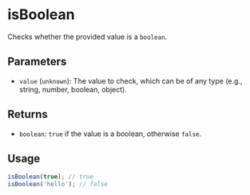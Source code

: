 # isBoolean

Checks whether the provided value is a `boolean`.

## Parameters

* `value` (`unknown`): 
The value to check, which can be of any type (e.g., string, number, boolean, object).

## Returns

* `boolean`: `true` if the value is a boolean, otherwise `false`.

## Usage

```ts
isBoolean(true); // true
isBoolean('hello'); // false
```
